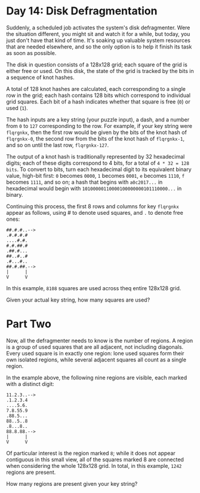 # Day 14: Disk Defragmentation

Suddenly, a scheduled job activates the system's disk
defragmenter. Were the situation different, you might sit and watch it
for a while, but today, you just don't have that kind of time. It's
soaking up valuable system resources that are needed elsewhere, and so
the only option is to help it finish its task as soon as possible.

The disk in question consists of a 128x128 grid; each square of the
grid is either free or used. On this disk, the state of the grid is
tracked by the bits in a sequence of knot hashes.

A total of 128 knot hashes are calculated, each corresponding to a
single row in the grid; each hash contains 128 bits which correspond
to individual grid squares. Each bit of a hash indicates whether that
square is free (`0`) or used (`1`).

The hash inputs are a key string (your puzzle input), a dash, and a
number from `0` to `127` corresponding to the row. For example, if your
key string were `flqrgnkx`, then the first row would be given by the
bits of the knot hash of `flqrgnkx-0`, the second row from the bits of
the knot hash of `flqrgnkx-1`, and so on until the last row,
`flqrgnkx-127`.

The output of a knot hash is traditionally represented by 32
hexadecimal digits; each of these digits correspond to 4 bits, for a
total of `4 * 32 = 128 bits`. To convert to bits, turn each
hexadecimal digit to its equivalent binary value, high-bit first: `0`
becomes `0000`, `1` becomes `0001`, `e` becomes `1110`, `f` becomes
`1111`, and so on; a hash that begins with `a0c2017...` in hexadecimal
would begin with `10100000110000100000000101110000...` in binary.

Continuing this process, the first 8 rows and columns for key
`flqrgnkx` appear as follows, using # to denote used squares, and `.`
to denote free ones:

```
##.#.#..-->
.#.#.#.#
....#.#.
#.#.##.#
.##.#...
##..#..#
.#...#..
##.#.##.-->
|      |
V      V
```

In this example, `8108` squares are used across theq entire 128x128 grid.

Given your actual key string, how many squares are used?

# Part Two

Now, all the defragmenter needs to know is the number of regions. A
region is a group of used squares that are all adjacent, not including
diagonals. Every used square is in exactly one region: lone used
squares form their own isolated regions, while several adjacent
squares all count as a single region.

In the example above, the following nine regions are visible, each
marked with a distinct digit:

```
11.2.3..-->
.1.2.3.4
....5.6.
7.8.55.9
.88.5...
88..5..8
.8...8..
88.8.88.-->
|      |
V      V
```

Of particular interest is the region marked `8`; while it does not
appear contiguous in this small view, all of the squares marked 8 are
connected when considering the whole 128x128 grid. In total, in this
example, `1242` regions are present.

How many regions are present given your key string?
